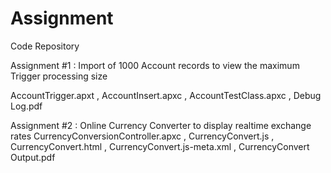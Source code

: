 # Assignment
Code Repository

Assignment #1 : Import of 1000 Account records to view the maximum Trigger processing size

AccountTrigger.apxt ,
AccountInsert.apxc ,
AccountTestClass.apxc ,
Debug Log.pdf

Assignment #2 : Online Currency Converter to display realtime exchange rates
CurrencyConversionController.apxc ,
CurrencyConvert.js  ,
CurrencyConvert.html  ,
CurrencyConvert.js-meta.xml ,
CurrencyConvert Output.pdf
